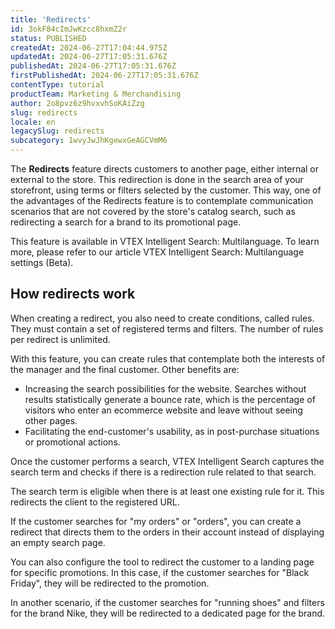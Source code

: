```yaml
---
title: 'Redirects'
id: 3okF84cImJwKzcc8hxmZ2r
status: PUBLISHED
createdAt: 2024-06-27T17:04:44.975Z
updatedAt: 2024-06-27T17:05:31.676Z
publishedAt: 2024-06-27T17:05:31.676Z
firstPublishedAt: 2024-06-27T17:05:31.676Z
contentType: tutorial
productTeam: Marketing & Merchandising
author: 2o8pvz6z9hvxvhSoKAiZzg
slug: redirects
locale: en
legacySlug: redirects
subcategory: 1wvyJwJhKgewxGeAGCVmM6
---
```


The **Redirects** feature directs customers to another page, either internal or external to the store. This redirection is done in the search area of your storefront, using terms or filters selected by the customer. This way, one of the advantages of the Redirects feature is to contemplate communication scenarios that are not covered by the store's catalog search, such as redirecting a search for a brand to its promotional page.

<div class="alert alert-warning">
<p>This feature is available in VTEX Intelligent Search: Multilanguage. To learn more, please refer to our article VTEX Intelligent Search: Multilanguage settings (Beta).</p>
</div>

## How redirects work

When creating a redirect, you also need to create conditions, called rules. They must contain a set of registered terms and filters. The number of rules per redirect is unlimited.

With this feature, you can create rules that contemplate both the interests of the manager and the final customer. Other benefits are:

- Increasing the search possibilities for the website. Searches without results statistically generate a bounce rate, which is the percentage of visitors who enter an ecommerce website and leave without seeing other pages.
- Facilitating the end-customer's usability, as in post-purchase situations or promotional actions.

Once the customer performs a search, VTEX Intelligent Search captures the search term and checks if there is a redirection rule related to that search.

The search term is eligible when there is at least one existing rule for it. This redirects the client to the registered URL.

If the customer searches for "my orders" or "orders", you can create a redirect that directs them to the orders in their account instead of displaying an empty search page.

You can also configure the tool to redirect the customer to a landing page for specific promotions. In this case, if the customer searches for "Black Friday", they will be redirected to the promotion.

In another scenario, if the customer searches for "running shoes" and filters for the brand Nike, they will be redirected to a dedicated page for the brand.
